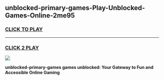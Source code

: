 
## unblocked-primary-games-Play-Unblocked-Games-Online-2me95
<h3>
<a href="https://premium76.site?title=unblocked-primary-games&ref=25A">CLICK TO PLAY</a></h3>
<hr>

<h3>
<a href="https://premium76.site?title=unblocked-primary-games&ref=25A">CLICK 2 PLAY</a>
  
</h3>

<a href="https://premium76.site?title=unblocked-primary-games&ref=25A"><img src="https://clearcache.store/games.png"></a>


**unblocked-primary-games games unblocked: Your Gateway to Fun and Accessible Online Gaming**
